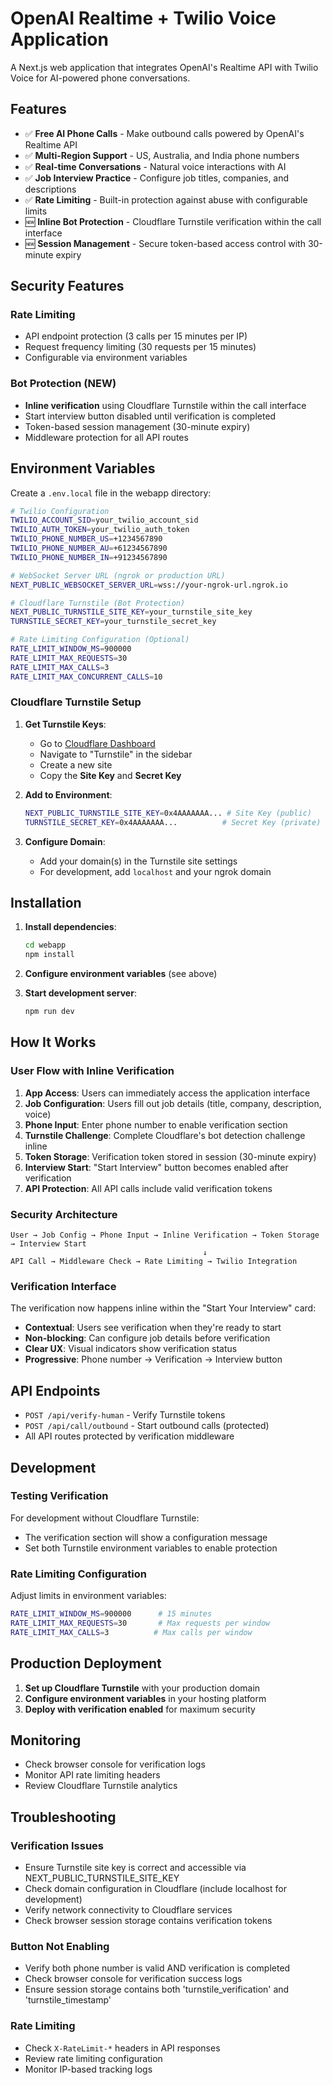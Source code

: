 # OpenAI Realtime + Twilio Voice Application

A Next.js web application that integrates OpenAI's Realtime API with Twilio Voice for AI-powered phone conversations.

## Features

- ✅ **Free AI Phone Calls** - Make outbound calls powered by OpenAI's Realtime API
- ✅ **Multi-Region Support** - US, Australia, and India phone numbers
- ✅ **Real-time Conversations** - Natural voice interactions with AI
- ✅ **Job Interview Practice** - Configure job titles, companies, and descriptions
- ✅ **Rate Limiting** - Built-in protection against abuse with configurable limits
- 🆕 **Inline Bot Protection** - Cloudflare Turnstile verification within the call interface
- 🆕 **Session Management** - Secure token-based access control with 30-minute expiry

## Security Features

### Rate Limiting
- API endpoint protection (3 calls per 15 minutes per IP)
- Request frequency limiting (30 requests per 15 minutes)
- Configurable via environment variables

### Bot Protection (NEW)
- **Inline verification** using Cloudflare Turnstile within the call interface
- Start interview button disabled until verification is completed
- Token-based session management (30-minute expiry)
- Middleware protection for all API routes

## Environment Variables

Create a `.env.local` file in the webapp directory:

```bash
# Twilio Configuration
TWILIO_ACCOUNT_SID=your_twilio_account_sid
TWILIO_AUTH_TOKEN=your_twilio_auth_token
TWILIO_PHONE_NUMBER_US=+1234567890
TWILIO_PHONE_NUMBER_AU=+61234567890
TWILIO_PHONE_NUMBER_IN=+91234567890

# WebSocket Server URL (ngrok or production URL)
NEXT_PUBLIC_WEBSOCKET_SERVER_URL=wss://your-ngrok-url.ngrok.io

# Cloudflare Turnstile (Bot Protection)
NEXT_PUBLIC_TURNSTILE_SITE_KEY=your_turnstile_site_key
TURNSTILE_SECRET_KEY=your_turnstile_secret_key

# Rate Limiting Configuration (Optional)
RATE_LIMIT_WINDOW_MS=900000
RATE_LIMIT_MAX_REQUESTS=30
RATE_LIMIT_MAX_CALLS=3
RATE_LIMIT_MAX_CONCURRENT_CALLS=10
```

### Cloudflare Turnstile Setup

1. **Get Turnstile Keys**:
   - Go to [Cloudflare Dashboard](https://dash.cloudflare.com/)
   - Navigate to "Turnstile" in the sidebar
   - Create a new site
   - Copy the **Site Key** and **Secret Key**

2. **Add to Environment**:
   ```bash
   NEXT_PUBLIC_TURNSTILE_SITE_KEY=0x4AAAAAAA... # Site Key (public)
   TURNSTILE_SECRET_KEY=0x4AAAAAAA...          # Secret Key (private)
   ```

3. **Configure Domain**:
   - Add your domain(s) in the Turnstile site settings
   - For development, add `localhost` and your ngrok domain

## Installation

1. **Install dependencies**:
   ```bash
   cd webapp
   npm install
   ```

2. **Configure environment variables** (see above)

3. **Start development server**:
   ```bash
   npm run dev
   ```

## How It Works

### User Flow with Inline Verification

1. **App Access**: Users can immediately access the application interface
2. **Job Configuration**: Users fill out job details (title, company, description, voice)
3. **Phone Input**: Enter phone number to enable verification section
4. **Turnstile Challenge**: Complete Cloudflare's bot detection challenge inline
5. **Token Storage**: Verification token stored in session (30-minute expiry)
6. **Interview Start**: "Start Interview" button becomes enabled after verification
7. **API Protection**: All API calls include valid verification tokens

### Security Architecture

```
User → Job Config → Phone Input → Inline Verification → Token Storage → Interview Start
                                           ↓
API Call → Middleware Check → Rate Limiting → Twilio Integration
```

### Verification Interface

The verification now happens inline within the "Start Your Interview" card:

- **Contextual**: Users see verification when they're ready to start
- **Non-blocking**: Can configure job details before verification
- **Clear UX**: Visual indicators show verification status
- **Progressive**: Phone number → Verification → Interview button

## API Endpoints

- `POST /api/verify-human` - Verify Turnstile tokens
- `POST /api/call/outbound` - Start outbound calls (protected)
- All API routes protected by verification middleware

## Development

### Testing Verification

For development without Cloudflare Turnstile:
- The verification section will show a configuration message
- Set both Turnstile environment variables to enable protection

### Rate Limiting Configuration

Adjust limits in environment variables:
```bash
RATE_LIMIT_WINDOW_MS=900000      # 15 minutes
RATE_LIMIT_MAX_REQUESTS=30       # Max requests per window
RATE_LIMIT_MAX_CALLS=3          # Max calls per window
```

## Production Deployment

1. **Set up Cloudflare Turnstile** with your production domain
2. **Configure environment variables** in your hosting platform
3. **Deploy with verification enabled** for maximum security

## Monitoring

- Check browser console for verification logs
- Monitor API rate limiting headers
- Review Cloudflare Turnstile analytics

## Troubleshooting

### Verification Issues
- Ensure Turnstile site key is correct and accessible via NEXT_PUBLIC_TURNSTILE_SITE_KEY
- Check domain configuration in Cloudflare (include localhost for development)
- Verify network connectivity to Cloudflare services
- Check browser session storage contains verification tokens

### Button Not Enabling
- Verify both phone number is valid AND verification is completed
- Check browser console for verification success logs
- Ensure session storage contains both 'turnstile_verification' and 'turnstile_timestamp'

### Rate Limiting
- Check `X-RateLimit-*` headers in API responses
- Review rate limiting configuration
- Monitor IP-based tracking logs 